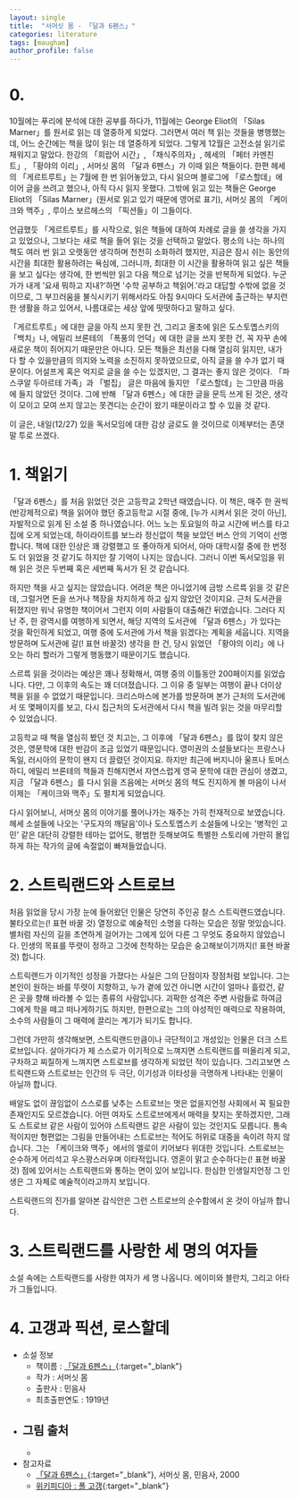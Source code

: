```yaml
---
layout: single
title:  "서머싯 몸 - 「달과 6펜스」"
categories: literature
tags: [maugham]
author_profile: false
---
```


# 0. 

10월에는 푸리에 분석에 대한 공부를 하다가, 11월에는 George Eliot의 「Silas Marner」를 원서로 읽는 데 열중하게 되었다.
그러면서 여러 책 읽는 것들을 병행했는데, 어느 순간에는 책을 많이 읽는 데 열중하게 되었다.
그렇게 12월은 고전소설 읽기로 채워지고 말았다.
한강의 「희랍어 시간」, 「채식주의자」, 헤세의 「페터 카멘친트」, 「황야의 이리」, 서머싯 몸의 「달과 6펜스」가 이때 읽은 책들이다.
한편 헤세의 「게르트루트」는 7월에 한 번 읽어놓았고, 다시 읽으며 블로그에 「로스할데」에 이어 글을 쓰려고 했으나, 아직 다시 읽지 못했다.
그밖에 읽고 있는 책들은 George Eliot의 「Silas Marner」(원서로 읽고 있기 때문에 영어로 표기), 서머싯 몸의 「케이크와 맥주」, 루이스 보르헤스의 「픽션들」이 그들이다.

언급했듯 「게르트루트」를 시작으로, 읽은 책들에 대하여 차례로 글을 쓸 생각을 가지고 있었으나, 그보다는 새로 책을 들어 읽는 것을 선택하고 말았다.
평소의 나는 하나의 책도 여러 번 읽고 오랫동안 생각하며 천천히 소화하려 했지만, 지금은 잠시 쉬는 동안의 시간을 최대한 활용하려는 욕심에, 그러니까, 최대한 이 시간을 활용하여 읽고 싶은 책들을 보고 싶다는 생각에, 한 번씩만 읽고 다음 책으로 넘기는 것을 반복하게 되었다.
누군가가 내게 '요새 뭐하고 지내?'하면 '수학 공부하고 책읽어.'라고 대답할 수밖에 없을 것이므로, 그 부끄러움을 불식시키기 위해서라도 아침 9시마다 도서관에 출근하는 부지런한 생활을 하고 있어서, 나름대로는 세상 앞에 떳떳하다고 말하고 싶다.

「게르트루트」에 대한 글을 아직 쓰지 못한 건, 그리고 올초에 읽은 도스토옙스키의 「백치」나, 에밀리 브론테의 「폭풍의 언덕」에 대한 글을 쓰지 못한 건, 꼭 자꾸 손에 새로운 책이 쥐어지기 때문만은 아니다.
모든 책들은 최선을 다해 열심히 읽지만, 내가 다 할 수 있을만큼의 의지와 노력을 소진하지 못하였으므로, 아직 글을 쓸 수가 없기 때문이다.
어설프게 혹은 억지로 글을 쓸 수는 있겠지만, 그 결과는 좋지 않은 것이다.
「파스쿠알 두아르테 가족」과 「벌집」 글은 마음에 들지만 「로스할데」는 그만큼 마음에 들지 않았던 것이다.
그에 반해 「달과 6펜스」에 대한 글을 문득 쓰게 된 것은, 생각이 모이고 모여 쓰지 않고는 못견디는 순간이 왔기 때문이라고 할 수 있을 것 같다.

이 글은, 내일(12/27) 있을 독서모임에 대한 감상 글로도 쓸 것이므로 이제부터는 존댓말 투로 쓰겠다.

# 1. 책읽기

「달과 6펜스」를 처음 읽었던 것은 고등학교 2학년 때였습니다.
이 책은, 매주 한 권씩 (반강제적으로) 책을 읽어야 했던 중고등학교 시절 중에, [누가 시켜서 읽은 것이 아닌], 자발적으로 읽게 된 소설 중 하나였습니다.
어느 노는 토요일의 하교 시간에 버스를 타고 집에 오게 되었는데, 하이라이트를 보느라 정신없이 책을 보았던 버스 안의 기억이 선명합니다.
책에 대한 인상은 꽤 강렬했고 또 좋아하게 되어서, 아마 대학시절 중에 한 번정도 더 읽었을 것 같기도 하지만 잘 기억이 나지는 않습니다.
그러니 이번 독서모임을 위해 읽은 것은 두번째 혹은 세번째 독서가 된 것 같습니다.

하지만 책을 사고 싶지는 않았습니다.
어려운 책은 아니었기에 금방 스르륵 읽을 것 같은데, 그럴거면 돈을 쓰거나 책장을 차지하게 하고 싶지 않았던 것이지요.
근처 도서관을 뒤졌지만 워낙 유명한 책이어서 그런지 이미 사람들이 대출해간 뒤였습니다.
그러다 지난 주, 한 광역시를 여행하게 되면서, 해당 지역의 도서관에 「달과 6펜스」가 있다는 것을 확인하게 되었고, 여행 중에 도서관에 가서 책을 읽겠다는 계획을 세웁니다.
지역을 방문하며 도서관에 갈(! 표현 바꿀것) 생각을 한 건, 당시 읽었던 「황야의 이리」에 나오는 하리 할러가 그렇게 행동했기 때문이기도 했습니다.

스르륵 읽을 것이라는 예상은 꽤나 정확해서, 여행 중의 이틀동안 200페이지를 읽었습니다.
다만, 그 이후의 속도는 꽤 더뎌졌습니다.
그 이유 중 일부는 여행이 끝나 더이상 책을 읽을 수 없었기 때문입니다.
크리스마스에 본가를 방문하며 본가 근처의 도서관에서 또 몇페이지를 보고, 다시 집근처의 도서관에서 다시 책을 빌려 읽는 것을 마무리할 수 있었습니다.

고등학교 때 책을 열심히 봤던 것 치고는, 그 이후에 「달과 6펜스」를 많이 찾지 않은 것은, 영문학에 대한 반감이 조금 있었기 때문입니다.
영미권의 소설들보다는 프랑스나 독일, 러시아의 문학이 왠지 더 끌렸던 것이지요.
하지만 최근에 버지니아 울프나 토머스 하디, 에밀리 브론테의 책들과 친해지면서 자연스럽게 영국 문학에 대한 관심이 생겼고, 지금 「달과 6펜스」를 다시 읽을 즈음에는 서머싯 몸의 책도 진지하게 볼 마음이 나서 이제는 「케이크와 맥주」도 펼치게 되었습니다.

다시 읽어보니, 서머싯 몸의 이야기를 풀어나가는 재주는 가히 천재적으로 보였습니다.
헤세 소설들에 나오는 '구도자의 깨달음'이나 도스토옙스키 소설들에 나오는 '병적인 고민' 같은 대단히 강렬한 테마는 없어도, 평범한 듯해보여도 특별한 스토리에 가만히 몰입하게 하는 작가의 글에 속절없이 빠져들었습니다.
<!-- 마치 실제 일어난 일처럼 보이는 스토리에 가만히 몰입하게 하는 평범한 -->

# 2. 스트릭랜드와 스트로브

처음 읽었을 당시 가장 눈에 들어왔던 인물은 당연히 주인공 찰스 스트릭랜드였습니다.
불타오르는(! 표현 바꿀 것) 열정으로 예술적인 소명을 다하는 모습은 정말 멋있습니다.
별처럼 자신의 길을 초연하게 걸어가는 그에게 있어 다른 그 무엇도 중요하지 않았습니다.
인생의 목표를 뚜렷이 정하고 그것에 천착하는 모습은 숭고해보이기까지(! 표현 바꿀 것) 합니다.

스트릭랜드가 이기적인 성정을 가졌다는 사실은 그의 단점이자 장점처럼 보입니다.
그는 본인이 원하는 바를 뚜렷이 지향하고, 누가 곁에 있건 아니면 시간이 얼마나 흘렀건, 같은 곳을 향해 바라볼 수 있는 종류의 사람입니다.
괴팍한 성격은 주변 사람들로 하여금 그에게 학을 떼고 떠나게하기도 하지만, 한편으로는 그의 야성적인 매력으로 작용하여, 소수의 사람들이 그 매력에 끌리는 계기가 되기도 합니다.

그런데 가만히 생각해보면, 스트릭랜드만큼이나 극단적이고 개성있는 인물은 더크 스트로브입니다.
살아가다가 제 스스로가 이기적으로 느껴지면 스트릭랜드를 떠올리게 되고, 구차하고 찌질하게 느껴지면 스트로브를 생각하게 되었던 적이 있습니다.
그리고보면 스트릭랜드와 스트로브는 인간의 두 극단, 이기성과 이타성을 극명하게 나타내는 인물이 아닐까 합니다.

배알도 없이 끊임없이 스스로를 낮추는 스트로브는 멋은 없을지언정 사회에서 꼭 필요한 존재인지도 모르겠습니다.
어떤 여자도 스트로브에게서 매력을 찾지는 못하겠지만, 그래도 스트로브 같은 사람이 있어야 스트릭랜드 같은 사람이 있는 것인지도 모릅니다.
통속적이지만 형편없는 그림을 만들어내는 스트로브는 적어도 허위로 대중을 속이려 하지 않습니다.
그는 「케이크와 맥주」에서의 엘로이 키어보다 위대한 것입니다.
스트로브는 순수하게 어리석고 우스꽝스러우며 이타적입니다.
영혼이 맑고 순수하다는(! 표현 바꿀 것) 점에 있어서는 스트릭랜드와 통하는 면이 있어 보입니다.
한심한 인생일지언정 그 인생은 그 자체로 예술적이라고까지 보입니다.
<!-- 완전히 어리석고 우스꽝스럽다는 점에서 스트로브는 순수합니다. -->
스트릭랜드의 진가를 알아본 감식안은 그런 스트로브의 순수함에서 온 것이 아닐까 합니다.

# 3. 스트릭랜드를 사랑한 세 명의 여자들

소설 속에는 스트릭랜드를 사랑한 여자가 세 명 나옵니다.
에이미와 블란치, 그리고 아타가 그들입니다.

# 4. 고갱과 픽션, 로스할데

- 소설 정보
  - 책이름 : [「달과 6펜스」](https://minumsa.minumsa.com/bookreview/17334/){:target="_blank"}
  - 작가 : 서머싯 몸
  - 출판사 : 민음사
  - 최초출판연도 : 1919년
- 그림 출처
  - 
  - 
- 참고자료
  - [「달과 6펜스」](https://minumsa.minumsa.com/bookreview/17334/){:target="_blank"}, 서머싯 몸, 민음사, 2000
  - [위키피디아 : 폴 고갱](https://ko.wikipedia.org/wiki/폴_고갱){:target="_blank"}
